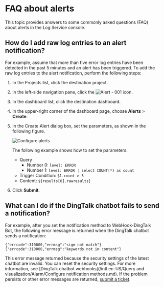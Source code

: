 # FAQ about alerts

This topic provides answers to some commonly asked questions \(FAQ\) about alerts in the Log Service console.

## How do I add raw log entries to an alert notification?

For example, assume that more than five error log entries have been detected in the past 5 minutes and an alert has been triggered. To add the raw log entries to the alert notification, perform the following steps:

1.  In the Projects list, click the destination project.
2.  In the left-side navigation pane, click the ![Alert - 001](https://static-aliyun-doc.oss-accelerate.aliyuncs.com/assets/img/en-US/9768068061/p76975.png) icon.
3.  In the dashboard list, click the destination dashboard.
4.  In the upper-right corner of the dashboard page, choose **Alerts** \> **Create**.
5.  In the Create Alert dialog box, set the parameters, as shown in the following figure.

    ![Configure alerts](https://static-aliyun-doc.oss-accelerate.aliyuncs.com/assets/img/en-US/4133359951/p39406.png)

    The following example shows how to set the parameters.

    -   Query
        -   Number 0: `level: ERROR`
        -   Number 1: `level: ERROR | select COUNT(*) as count`
    -   Trigger Condition: `$1.count > 5`
    -   Content: `${results[0].rawresults}`
6.  Click **Submit**.

## What can I do if the DingTalk chatbot fails to send a notification?

For example, after you set the notification method to WebHook-DingTalk Bot, the following error message is returned when the DingTalk chatbot sends a notification:

```
{"errcode":310000,"errmsg":"sign not match"}
{"errcode":310000,"errmsg":"keywords not in content"}
```

This error message returned because the security settings of the latest chatbot are invalid. You can reset the security settings. For more information, see [DingTalk chatbot webhooks](/intl.en-US/Query and visualization/Alarm/Configure notification methods.md). If the problem persists or other error messages are returned, [submit a ticket](https://workorder-intl.console.aliyun.com/console.htm).

